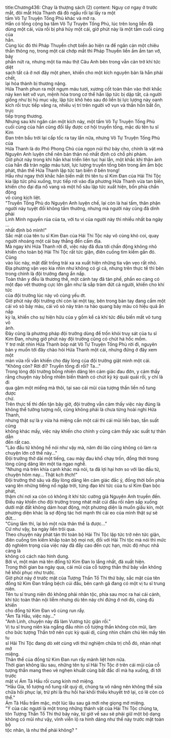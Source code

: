 title:Chương436: Chạy là thượng sách (2)
content:
Nguy cơ ngay ở trước mắt, đôi mắt Hứa Thanh đã đỏ ngầu rồi lại lấy ra một<br>tấm Vô Tự Truyện Tống Phù khác và mở ra.<br>Hắn có tổng cộng ba tấm Vô Tự Truyện Tống Phù, lúc trên long liễn đã<br>dùng một cái, vừa rồi bị phá hủy một cái, giờ phút này là một tấm cuối cùng của<br>hắn.<br>Cùng lúc đó thì Pháp Thuyền chợt biến ảo hiện ra để ngăn cản một chiêu<br>thần thông nọ, trong một cái chớp mắt thì Pháp Thuyền liền ầm ầm tan vỡ, bảy<br>phần nứt ra, nhưng một tia máu thịt Câu Anh bên trong vẫn cản trở khí tức diệt<br>sạch tất cả ở nơi đây một phen, khiến cho một kích nguyên bản là hẳn phải chết,<br>lại hóa thành bị thương nặng.<br>Hứa Thanh phun ra một ngụm máu tươi, xương cốt toàn thân vào thời khắc<br>này ken két vỡ vụn, mệnh hỏa trong cơ thể hắn lập tức bị dập tắt, cả người<br>giống như bị hủ mục vậy, lập tức khô héo sau đó liền bị lực lượng này oanh<br>kích rồi trực tiếp văng ra, nhiều vị trí trên người vỡ vụn và thần hồn bất ổn, trực<br>tiếp trọng thương.<br>Nhưng sau khi ngăn cản một kích này, một tấm Vô Tự Truyện Tống Phù<br>cuối cùng của hắn cũng đổi lấy được cơ hội truyền tống, mặc dù tên tu sĩ Kim<br>Đan trên bầu trời lại cấp tốc ra tay lần nữa, nhưng Vô Tự Truyện Tống Phù của<br>Hứa Thanh là do Phó Phong Chủ của ngọn núi thứ bảy cho, chính là vật mà<br>Nguyên Anh luyện chế nên bản thân nó nhất định có chỗ phi phàm.<br>Giờ phút này trong khi hắn khai triển liên tục hai lần, một khắc khi thân ảnh<br>của hắn đã tràn ngập máu tươi, lực lượng truyền tống bên trong ầm ầm bộc<br>phát, thân thể Hứa Thanh lập tức tan biến ở bên trong!<br>Hầu như ngay thời khắc hắn biến mất thì tên tu sĩ Kim Đan của Hải Thi Tộc<br>kia lập tức phủ xuống, trực tiếp rơi vào địa phương Hứa Thanh vừa tan biến,<br>khiến cho đại địa nổ vang và một hố sâu lập tức xuất hiện, bốn phía chấn động<br>vô cùng kịch liệt.<br>"Truyền Tống Phù do Nguyên Anh luyện chế, lại còn là hai tấm, thân phận<br>người này tuyệt đối không tầm thường, nhưng mà người này cũng đã dính phải<br>Linh Minh nguyền rủa của ta, với tu vi của người này thì nhiều nhất ba ngày …<br>nhất định bỏ mình!"<br>Sắc mặt của tên tu sĩ Kim Đan của Hải Thi Tộc này vô cùng khó coi, quay<br>người nhoáng một cái bay thẳng đến cấm địa.<br>Mà ngay khi Hứa Thanh rời đi, việc này đã đưa tới chấn động không nhỏ<br>khiến cho toàn bộ Hải Thi Tộc rất tức giận, điên cuồng tìm kiếm gần đó. Cũng<br>vào lúc này, mặt đất trống trải xa xa xuất hiện những tia vặn vẹo rất nhỏ.<br>Địa phương vặn vẹo kia nhìn như không có gì cả, nhưng trên thực tế thì bên<br>trong chính là đội trưởng đang ẩn nấp.<br>Toàn thân y đều là thương thế, một cánh tay đã tàn phế, phần eo càng có<br>một đạo vết thương cực lớn gần như là sắp trảm đứt cả người, khiến cho khí tức<br>của đội trưởng lúc này vô cùng yếu ớt.<br>Giờ phút này đội trưởng chỉ còn lại một tay, bên trong bàn tay đang cầm một<br>cái vỏ sò bảy màu, cái vỏ sò này tràn ra hào quang bảy màu có hiệu quả ẩn nấp<br>kỳ lạ, khiến cho sự hiện hữu của y gồm kể cả khí tức đều biến mất vô tung vô<br>ảnh.<br>Đây cũng là phương pháp đội trưởng dùng để trốn khỏi truy sát của tu sĩ<br>Kim Đan, nhưng giờ phút này đội trưởng cũng có chút há hốc mồm.<br>Y trơ mắt nhìn Hứa Thanh bóp nát Vô Tự Truyện Tống Phù rời đi, nguyên<br>bản y muốn tới đây chào hỏi Hứa Thanh một cái, nhưng đứng ở đây xem một<br>màn vừa rồi vẫn khiến cho đáy lòng của đội trưởng giật mình một cái.<br>"Không còn? Rời đi? Truyền tống đi rồi? Ta..."<br>Trong lòng đội trưởng bỗng nhiên dâng lên cảm giác đau đớn, y cảm thấy<br>rằng chuyện này bỗng nhiên biến thành có chút kỳ kỳ quái quái rồi, y chỉ là đi<br>qua gặm một miếng mà thôi, tại sao cái mũi của tượng thần liền nổ tung được<br>chứ.<br>Trên thực tế thì đến tận bây giờ, đội trưởng vẫn cảm thấy việc này đúng là<br>không thể tưởng tượng nổi, cũng không phải là chưa từng hoài nghi Hứa Thanh,<br>nhưng thật sự là y vừa há miệng cắn một cái thì cái mũi liền bạo, tần suất cũng<br>không khác mấy, việc này khiến cho chính y cũng cảm thấy xác suất tự thân dẫn<br>đến rất cao.<br>"Lão đầu tử không hề nói như vậy mà, năm đó lão cũng không có làm ra<br>chuyện lớn cỡ thế này..."<br>Đội trưởng thở dài một tiếng, cau mày đau khổ chạy trốn, đồng thời trong<br>lòng cũng dâng lên một tia ngạo nghễ.<br>"Nhưng mà trên khía cạnh khác mà nói, ta đã lợi hại hơn so với lão đầu tử,<br>chuyện hôm nay... Thật k*ch th*ch!"<br>Đội trưởng thở sâu và đáy lòng dâng lên cảm giác đắc ý, đồng thời bốn phía<br>vang lên những tiếng nổ ngập trời, từng đạo khí tức của tu sĩ Kim Đan bộc phát,<br>thậm chí nơi xa còn có không ít khí tức cường giả Nguyên Anh truyền đến.<br>Điều này khiến cho đội trưởng trong nhát mắt cúi đầu rồi nằm sấp xuống<br>dưới mặt đất không dám hoạt động, một phương diện là muốn giấu kín, một<br>phương diện khác là sợ động tác hơi mạnh thì cái eo của mình thật sự sẽ đứt...<br>"Cùng lắm thì, lại bỏ một nửa thân thể là được..."<br>Cứ như vậy, ba ngày liền trôi qua.<br>Theo chuyện này phát tán thì toàn bộ Hải Thi Tộc lập tức trở nên tức giận,<br>điên cuồng tìm kiếm khắp toàn bộ mọi nơi, đối với Hải Thi tộc mà nói thì mức<br>độ nghiêm trọng của việc này đã đẩy cao đến cực hạn, mức độ nhục nhã càng là<br>không có cách nào hình dung.<br>Bởi vì, một màn mà tên đồng tử Kim Đan lo lắng nhất, đã xuất hiện.<br>Trong thời gian ba ngày qua, cái mũi của cỗ tượng thần thứ bảy vẫn không<br>hề khôi phục như trước.<br>Giờ phút này ở trước mặt của Tượng Thần Tổ Thi thứ bảy, sắc mặt của tên<br>đồng tử Kim Đan trắng bệch cúi đầu, bên cạnh gã đang có một vị tu sĩ trung<br>niên.<br>Tên tu sĩ trung niên đó không phải nhân tộc, phía sau mọc ra hai cái cánh,<br>khí tức toàn thân nội liễm nhưng dù tên này chỉ đứng ở nơi đó, cũng đủ khiến<br>cho đồng tử Kim Đan vô cùng run rẩy.<br>"Ám Tả Hầu, việc này..."<br>"Anh Linh, chuyện này đã làm Vương tức giận rồi."<br>Vị tu sĩ trung niên kia ngẩng đầu nhìn cỗ tượng thần không còn mũi, làm<br>cho bức tượng Thần trở nên cực kỳ quái dị, cũng nhìn chăm chú lên mấy tên tu<br>sĩ Hải Thi Tộc đang dò xét cùng với thử nghiệm chữa trị chỗ đó, nhàn nhạt mở<br>miệng.<br>Thân thể của đồng tử Kim Đan run rẩy mãnh liệt hơn nữa.<br>Thời gian không lâu sau, những tên tu sĩ Hải Thi Tộc ở trên cái mũi của cỗ<br>tượng thần mang theo vẻ nghẹn khuất cùng bất đắc dĩ mà hạ xuống, đi tới trước<br>mặt vị Ám Tả Hầu rồi cung kính mở miệng.<br>"Hầu Gia, tổ tượng nổ tung rất quỷ dị, chúng ta vô năng nên không thể sửa<br>chữa hồi phục lại, trừ phi là thu hồi hai khối thiếu khuyết trở lại, có lẽ còn có<br>thể."<br>Ám Tả Hầu trầm mặc, một lúc lâu sau gã mới nhẹ giọng mở miệng.<br>"Ý của các ngươi là một trong những thánh vật của Hải Thi Tộc chúng ta,<br>tôn Tượng Thần Tổ Thi thứ bảy này, từ giờ về sau sẽ phải giữ một bộ dạng<br>không có mũi như vậy, vĩnh viễn lộ ra hình dáng như thế này trước mặt toàn bộ<br>tộc nhân, là như thế phải không? "